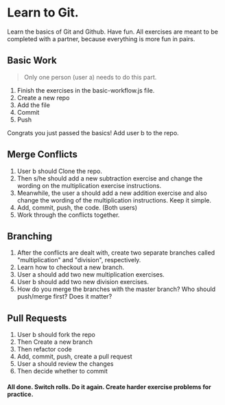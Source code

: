 # Learn to Git. 

Learn the basics of Git and Github. Have fun. All exercises are meant to be completed with a partner, because everything is more fun in pairs.

## Basic Work

> Only one person (user a) needs to do this part.

1. Finish the exercises in the basic-workflow.js file. 
2. Create a new repo
3. Add the file
4. Commit
5. Push

Congrats you just passed the basics! Add user b to the repo.

## Merge Conflicts

1. User b should Clone the repo.
2. Then s/he should add a new subtraction exercise and change the wording on the multiplication exercise instructions.
4. Meanwhile, the user a should add a new addition exercise and also change the wording of the multiplication instructions. Keep it simple.
5. Add, commit, push, the code. (Both users)
7. Work through the conflicts together.

## Branching

1. After the conflicts are dealt with, create two separate branches called "multiplication" and "division", respectively.
2. Learn how to checkout a new branch.
2. User a should add two new multiplication exercises.
3. User b should add two new division exercises. 
4. How do you merge the branches with the master branch? Who should push/merge first? Does it matter?

## Pull Requests

1. User b should fork the repo
2. Then Create a new branch
3. Then refactor code
4. Add, commit, push, create a pull request
5. User a should review the changes
6. Then decide whether to commit

#### All done. Switch rolls. Do it again. Create harder exercise problems for practice.

